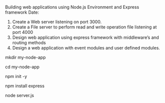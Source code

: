 Building web applications using Node.js Environment and Express framework
Date:
1. Create a Web server listening on port 3000.
2. Create a File server to perform read and write operation file listening at port 4000
3. Design web application using express framework with middleware’s and routing methods
4. Design a web application with event modules and user defined modules.


mkdir my-node-app

cd my-node-app

npm init -y

npm install express

node server.js
